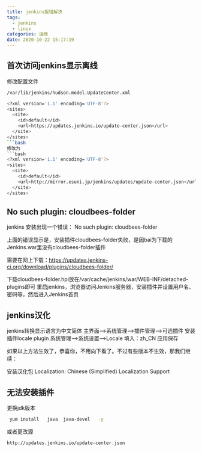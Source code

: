 ```yaml
---
title: jenkins报错解决
tags:
  - jenkins
  - linux
categories: 运维
date: 2020-10-22 15:17:19
---
```

## 首次访问jenkins显示离线
修改配置文件
```bash
/var/lib/jenkins/hudson.model.UpdateCenter.xml 

<?xml version='1.1' encoding='UTF-8'?>
<sites>
  <site>
    <id>default</id>
    <url>https://updates.jenkins.io/update-center.json</url>
  </site>
</sites>
```bash
修改为
```bash
<?xml version='1.1' encoding='UTF-8'?>
<sites>
  <site>
    <id>default</id>
    <url>http://mirror.esuni.jp/jenkins/updates/update-center.json</url>
  </site>
</sites>
```

##  No such plugin: cloudbees-folder
jenkins 安装出现一个错误： No such plugin: cloudbees-folder

上面的错误显示是，安装插件cloudbees-folder失败，是因bai为下载的Jenkins.war里没有cloudbees-folder插件

需要在网上下载：https://updates.jenkins-ci.org/download/plugins/cloudbees-folder/


下载cloudbees-folder.hpi放在/var/cache/jenkins/war/WEB-INF/detached-plugins即可
重启jenkins，浏览器访问Jenkins服务器，安装插件并设置用户名、密码等，然后进入Jenkins首页 





## jenkins汉化
jenkins转换显示语言为中文简体
主界面-->系统管理-->插件管理-->可选插件
安装插件locale plugin
系统管理-->系统设置-->Locale
填入：zh_CN
应用保存

如果以上方法生效了，恭喜你，不用向下看了。不过有些版本不生效，那我们继续：

安装汉化包 
Localization: Chinese (Simplified)
Localization Support


## 无法安装插件
更换jdk版本
```bash
 yum install   java  java-devel   -y
```
或者更改源
```bash
http://updates.jenkins.io/update-center.json
```